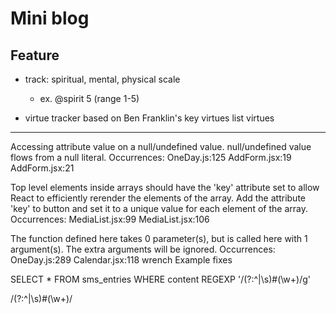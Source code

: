 # Mini blog

## Feature

- track: spiritual, mental, physical scale 
  - ex. @spirit 5  (range 1-5)

- virtue tracker based on Ben Franklin's key virtues
list virtues

----

Accessing attribute value on a null/undefined value. null/undefined value flows from a null literal. Occurrences:
OneDay.js:125
AddForm.jsx:19
AddForm.jsx:21


Top level elements inside arrays should have the 'key' attribute set to allow React to efficiently rerender the elements of the array. Add the attribute 'key' to button and set it to a unique value for each element of the array. Occurrences:
MediaList.jsx:99
MediaList.jsx:106


The function defined here takes 0 parameter(s), but is called here with 1 argument(s). The extra arguments will be ignored. Occurrences:
OneDay.js:289
Calendar.jsx:118
wrench Example fixes

SELECT * FROM sms_entries 
WHERE content REGEXP '/(?:^|\s)#(\w+)/g'


/(?:^|\s)#(\w+)/
